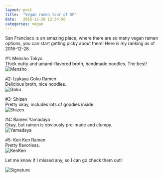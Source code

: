 ```yaml
---
layout: post
title:  "Vegan ramen tour of SF"
date:   2016-12-28 12:34:56
categories: vegan
---
```


San Francisco is an amazing place, where there are so many vegan ramen options, you can start getting picky about them! Here is my ranking as of 2016-12-28.

\#1: Mensho Tokyo  
Thick nutty and umami-flavored broth, handmade noodles. The best!  
![Mensho]({{site.url}}/assets/ramen_mensho.jpg)

\#2: Izakaya Goku Ramen  
Delicious broth, nice noodles.  
![Goku]({{site.url}}/assets/ramen_goku.jpg)

\#3: Shizen  
Pretty okay, includes lots of goodies inside.  
![Shizen]({{site.url}}/assets/ramen_shizen.jpg)

\#4: Ramen Yamadaya  
Okay, but ramen is obviously pre-made and clumpy.  
![Yamadaya]({{site.url}}/assets/ramen_yamadaya.jpg)

\#5: Ken Ken Ramen  
Pretty flavorless.  
![KenKen]({{site.url}}/assets/ramen_kenken.jpg)


Let me know if I missed any, so I can go check them out!  

![Signature]({{site.url}}/assets/clear_whale.png)
